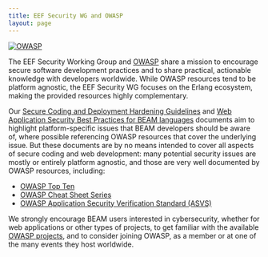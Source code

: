 ```yaml
---
title: EEF Security WG and OWASP
layout: page
---
```


[![OWASP][owasp_logo]][owasp_website]

The EEF Security Working Group and [OWASP][owasp_website] share a mission to
encourage secure software development practices and to share practical,
actionable knowledge with developers worldwide. While OWASP resources tend to
be platform agnostic, the EEF Security WG focuses on the Erlang ecosystem,
making the provided resources highly complementary.

Our [Secure Coding and Deployment Hardening Guidelines](/secure_coding_and_deployment_hardening)
and [Web Application Security Best Practices for BEAM languages](/web_app_security_best_practices_beam)
documents aim to highlight platform-specific issues that BEAM developers should
be aware of, where possible referencing OWASP resources that cover the
underlying issue. But these documents are by no means intended to cover all
aspects of secure coding and web development: many potential security issues
are mostly or entirely platform agnostic, and those are very well documented by
OWASP resources, including:

* [OWASP Top Ten][owasp_top10]
* [OWASP Cheat Sheet Series][owasp_cheatsheets]
* [OWASP Application Security Verification Standard (ASVS)][owasp_asvs]

We strongly encourage BEAM users interested in cybersecurity, whether for web
applications or other types of projects, to get familiar with the available
[OWASP projects][owasp_projects], and to consider joining OWASP, as a member or
at one of the many events they host worldwide.

[owasp_logo]: /assets/OWASP_Full_Logo_R_Black_600.png
[owasp_website]: https://www.owasp.org/
[owasp_top10]: https://owasp.org/www-project-top-ten/
[owasp_cheatsheets]: https://owasp.org/www-project-cheat-sheets/
[owasp_asvs]: https://owasp.org/www-project-application-security-verification-standard/
[owasp_projects]: https://owasp.org/projects/
